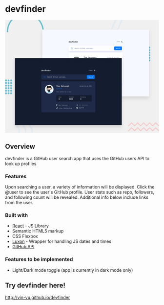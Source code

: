 # devfinder

![devfinder Logo](/public/devfinder.jpg)

## Overview

devfinder is a GitHub user search app that uses the GitHub users API to look up profiles

### Features

Upon searching a user, a variety of information will be displayed. Click the @user to see the user's GitHub profile. User stats such as repo, followers, and following count will be revealed. Additional info below include links from the user.

### Built with
- [React](https://reactjs.org/) - JS Library
- Semantic HTML5 markup
- CSS Flexbox
- [Luxon](https://moment.github.io/luxon/#/) - Wrapper for handling JS dates and times
- [GitHub API](https://docs.github.com/en/rest/reference/users)

### Features to be implemented
- Light/Dark mode toggle (app is currently in dark mode only)

## Try devfinder here!
http://vin-vu.github.io/devfinder



